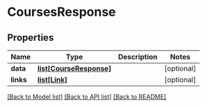 # CoursesResponse

## Properties
Name | Type | Description | Notes
------------ | ------------- | ------------- | -------------
**data** | [**list[CourseResponse]**](CourseResponse.md) |  | [optional] 
**links** | [**list[Link]**](Link.md) |  | [optional] 

[[Back to Model list]](../README.md#documentation-for-models) [[Back to API list]](../README.md#documentation-for-api-endpoints) [[Back to README]](../README.md)


